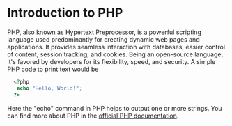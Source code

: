 # Introduction to PHP

PHP, also known as Hypertext Preprocessor, is a powerful scripting language used predominantly for creating dynamic web pages and applications. It provides seamless interaction with databases, easier control of content, session tracking, and cookies. Being an open-source language, it's favored by developers for its flexibility, speed, and security. A simple PHP code to print text would be 
```php   
  <?php
   echo "Hello, World!";
  ?>
```
Here the "echo" command in PHP helps to output one or more strings. You can find more about PHP in the [official PHP documentation](https://www.php.net/docs.php).